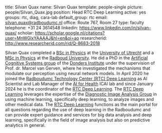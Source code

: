 title: Silvan Quax
name: Silvan Quax
template: people-single
picture: people/Silvan_Quax.jpg
position: Head RTC Deep Learning
active: yes
groups: rtc, diag, cara-lab
default_group: rtc
email: silvan.quax@radboudumc.nl
office: Route 767, Room 27
type: faculty
telephone: +31 24 3614548
linkedin: https://www.linkedin.com/in/silvan-quax/
scholar: https://scholar.google.nl/citations?user=MnWGlxYAAAAJ&hl=en&oi=ao
researcherid: http://www.researcherid.com/rid/Q-8683-2018

Silvan Quax completed a [BSc in Physics](https://www.uu.nl/en/organisation/department-of-physics/education/bachelors-programme) at the [University of Utrecht](https://www.uu.nl/en) and a [MSc in Physics](https://www.ru.nl/english/education/masters/physics-and-astronomy/) at the [Radboud University](https://www.ru.nl/). He did a PhD in the [Artificial Cognitive Systems group](http://artcogsys.com/) of the [Donders Institute](https://www.ru.nl/donders/) under the  supervision of Prof. dr. Marcel van Gerven, where he investigated the mechanisms that modulate our perception using neural network models. In April 2020 he joined the [Radboudumc Technology Center (RTC) Deep Learning](https://rtc.diagnijmegen.nl/) as AI Scientist and Lab Manager of the [AI for Health](https://www.ai-for-health.nl/) ICAI lab and since January 2024 he is the coordinator of the [RTC Deep Learning](https://rtc.diagnijmegen.nl/). The [RTC Deep Learning](https://rtc.diagnijmegen.nl/) leverages the expertise of the [Diagnostic Image Analysis Group](http://www.diagnijmegen.nl/) in using machine learning, specifically deep learning, to analyze images and other medical data. The [RTC Deep Learning](https://rtc.diagnijmegen.nl/) functions as the main portal for all questions regarding the use of deep learning in the Radboudumc and can provide expert guidance and services for big data analysis and deep learning, specifically in the field of image analysis but also on predictive analytics in general.

